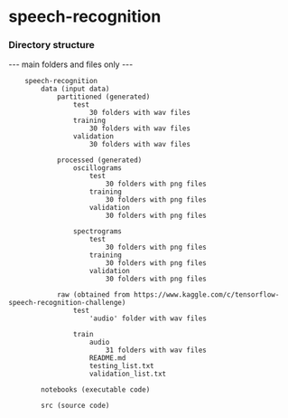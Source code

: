 # speech-recognition

### Directory structure
--- main folders and files only ---

		speech-recognition
			data (input data)
				partitioned (generated)
					test
						30 folders with wav files
					training
						30 folders with wav files
					validation
						30 folders with wav files
						
				processed (generated)
					oscillograms
						test
							30 folders with png files
						training
							30 folders with png files
						validation
							30 folders with png files
							
					spectrograms
						test
							30 folders with png files
						training
							30 folders with png files
						validation
							30 folders with png files
							
				raw (obtained from https://www.kaggle.com/c/tensorflow-speech-recognition-challenge)
					test
						'audio' folder with wav files
						
					train
						audio
							31 folders with wav files
						README.md
						testing_list.txt
						validation_list.txt
						
			notebooks (executable code)
			
			src (source code)